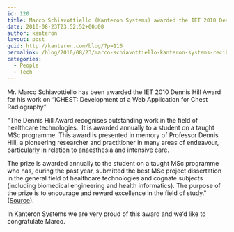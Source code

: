 ```yaml
---
id: 120
title: Marco Schiavottiello (Kanteron Systems) awarded the IET 2010 Dennis Hill Award
date: 2010-08-23T23:52:52+00:00
author: kanteron
layout: post
guid: http://kanteron.com/blog/?p=116
permalink: /blog/2010/08/23/marco-schiavottiello-kanteron-systems-recibe-el-premio-dennis-hill-2010/
categories:
  - People
  - Tech
---
```

Mr. Marco Schiavottiello has been awarded the IET 2010 Dennis Hill Award for his work on “iCHEST: Development of a Web Application for Chest Radiography”

"The Dennis Hill Award recognises outstanding work in the field of healthcare technologies.  It is awarded annually to a student on a taught MSc programme. This award is presented in memory of Professor Dennis Hill, a pioneering researcher and practitioner in many areas of endeavour, particularly in relation to anaesthesia and intensive care.

The prize is awarded annually to the student on a taught MSc programme who has, during the past year, submitted the best MSc project dissertation in the general field of healthcare technologies and cognate subjects (including biomedical engineering and health informatics). The purpose of the prize is to encourage and reward excellence in the field of study." (<a title="http://www.theiet.org/about/scholarships-awards/achievement/hill-what.cfm" href="http://www.theiet.org/about/scholarships-awards/achievement/hill-what.cfm" target="_blank">Source</a>).

In Kanteron Systems we are very proud of this award and we‘d like to congratulate Marco.